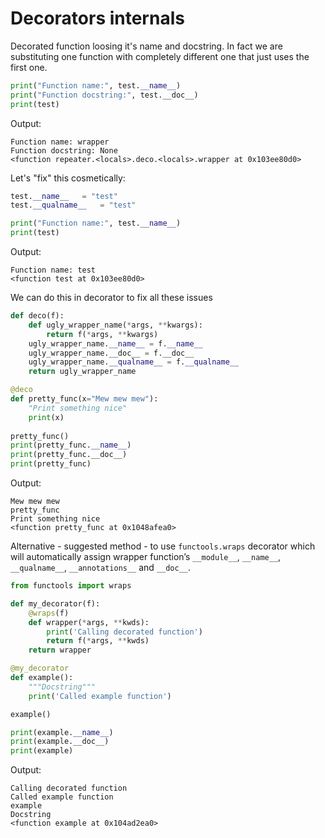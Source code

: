 # Decorators internals

Decorated function loosing it's name and docstring. In fact we are substituting one function with completely different one that just uses the first one.


```python
print("Function name:", test.__name__)
print("Function docstring:", test.__doc__)
print(test)
```
Output:

    Function name: wrapper
    Function docstring: None
    <function repeater.<locals>.deco.<locals>.wrapper at 0x103ee80d0>
    
Let's "fix" this cosmetically:

```python
test.__name__   = "test"
test.__qualname__   = "test"

print("Function name:", test.__name__)
print(test)
```
Output:

    Function name: test
    <function test at 0x103ee80d0>
    

We can do this in decorator to fix all these issues


```python
def deco(f):
    def ugly_wrapper_name(*args, **kwargs):
        return f(*args, **kwargs)
    ugly_wrapper_name.__name__ = f.__name__
    ugly_wrapper_name.__doc__ = f.__doc__
    ugly_wrapper_name.__qualname__ = f.__qualname__
    return ugly_wrapper_name

@deco
def pretty_func(x="Mew mew mew"):
    "Print something nice"
    print(x)
    
pretty_func()
print(pretty_func.__name__)
print(pretty_func.__doc__)
print(pretty_func)
```
Output:

    Mew mew mew
    pretty_func
    Print something nice
    <function pretty_func at 0x1048afea0>
    

Alternative - suggested method - to use `functools.wraps` decorator which will automatically assign wrapper function’s `__module__`, `__name__`, `__qualname__`, `__annotations__` and `__doc__`. 


```python
from functools import wraps

def my_decorator(f):
    @wraps(f)
    def wrapper(*args, **kwds):
        print('Calling decorated function')
        return f(*args, **kwds)
    return wrapper

@my_decorator
def example():
    """Docstring"""
    print('Called example function')

example()

print(example.__name__)
print(example.__doc__)
print(example)
```
Output:

    Calling decorated function
    Called example function
    example
    Docstring
    <function example at 0x104ad2ea0>
    